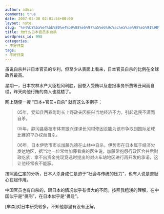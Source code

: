 ```yaml
---
author: admin
comments: true
date: 2007-05-30 02:01:54+00:00
layout: note
slug: '%e4%b8%ba%e4%bb%80%e4%b9%88%e6%97%a5%e6%9c%ac%e5%ae%98%e5%91%98%e5%a4%9a%e8%87%aa%e6%9d%80'
title: 为什么日本官员多自杀
wordpress_id: 998
categories:
- 不好归类
tags:
- 不好归类
---
```


虽说自杀并非日本官员的专利，但至少从表面上看来，日本官员自杀的比例在全球政界最高。

星期一，日本农林水产大臣松冈利胜，因卷入受贿以及虚报事务所费等丑闻而自缢，昨天向他行贿的商人也跳楼了。

网上随便一搜 “日本+官员+自杀” 就有这么多例子：




<blockquote>
05年，爱知县西春町町长上野政夫因振兴当地经济不力，引起选民不满而自杀。

05年，静冈县藤枝市体育振兴课课长冈村修因没能为该市争取到国际足球比赛的举办权而自杀。

06年，日本伊势市市长加藤光德在山林中自杀，伊势市在日本属于经济欠发达地区，据当地一位常给加藤看病的医生说，加藤常抱怨行政区合并后财政吃紧，拿不出资金兑现竞选时提出的对火车站地区进行再开发的承诺，这让他经常夜不能寐。</blockquote>





按照[黄仁宇](http://www.wangchao.net.cn/bbsdetail_65591.html)的分析，日本人杀身成仁是迫于“社会与传统的压力”，也有人说是羞耻心在起作用。

中国官员也有自杀的，跟日本的情况似乎有很大的不同。按照我粗浅的理解，在中国似乎是“畏刑”，在日本似乎是“畏耻”。

[牟森]对日本研究较多，不知他那里有没有正解。
